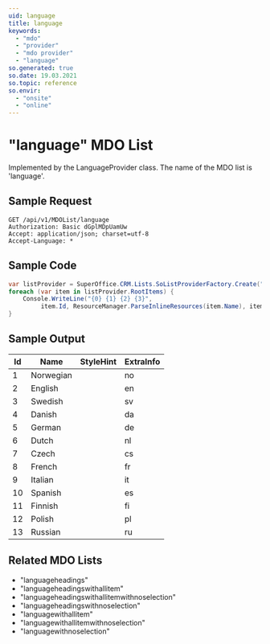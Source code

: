 ```yaml
---
uid: language
title: language
keywords:
  - "mdo"
  - "provider"
  - "mdo provider"
  - "language"
so.generated: true
so.date: 19.03.2021
so.topic: reference
so.envir:
  - "onsite"
  - "online"
---
```


# "language" MDO List




Implemented by the <see cref="T:SuperOffice.CRM.Lists.LanguageProvider">LanguageProvider</see> class.
The name of the MDO list is 'language'.




## Sample Request

```http!
GET /api/v1/MDOList/language
Authorization: Basic dGplMDpUamUw
Accept: application/json; charset=utf-8
Accept-Language: *

```

## Sample Code
```cs
var listProvider = SuperOffice.CRM.Lists.SoListProviderFactory.Create("language", forceFlatList: true);
foreach (var item in listProvider.RootItems) {
    Console.WriteLine("{0} {1} {2} {3}", 
         item.Id, ResourceManager.ParseInlineResources(item.Name), item.StyleHint, item.ExtraInfo);
}
```

## Sample Output

|Id   | Name  |StyleHint|ExtraInfo |
| --- | ----- | ------- | -------- |
|1|Norwegian||no|
|2|English||en|
|3|Swedish||sv|
|4|Danish||da|
|5|German||de|
|6|Dutch||nl|
|7|Czech||cs|
|8|French||fr|
|9|Italian||it|
|10|Spanish||es|
|11|Finnish||fi|
|12|Polish||pl|
|13|Russian||ru|


## Related MDO Lists

* "languageheadings"
* "languageheadingswithallitem"
* "languageheadingswithallitemwithnoselection"
* "languageheadingswithnoselection"
* "languagewithallitem"
* "languagewithallitemwithnoselection"
* "languagewithnoselection"
